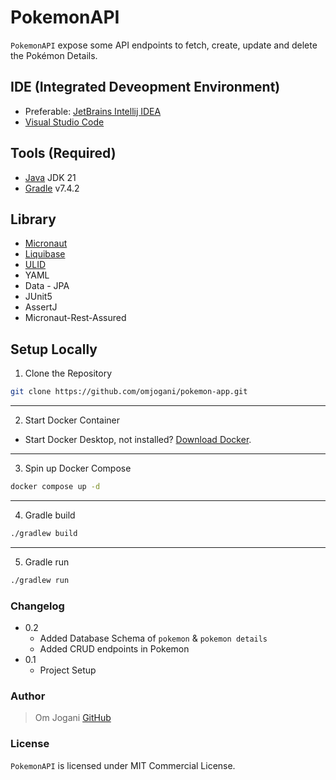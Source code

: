 # PokemonAPI

`PokemonAPI` expose some API endpoints to fetch, create, update and delete the Pokémon Details.

## IDE (Integrated Deveopment Environment)
- Preferable: [JetBrains Intellij IDEA](/docs/tools/ide.md)
- [Visual Studio Code](https://code.visualstudio.com/download)

## Tools (Required)
- [Java](/docs/tools/java.md)  JDK 21
- [Gradle](/docs/tools/gradle.md) v7.4.2

## Library
- [Micronaut](/docs/libs/micronaut.md)
- [Liquibase](/docs/libs/liquibase.md)
- [ULID](/docs/libs/ulid.md)
- YAML
- Data - JPA
- JUnit5
- AssertJ
- Micronaut-Rest-Assured

## Setup Locally
1. Clone the Repository
```bash
git clone https://github.com/omjogani/pokemon-app.git
```

---

2. Start Docker Container
- Start Docker Desktop, not installed? [Download Docker](https://www.docker.com/products/docker-desktop/).

---

3. Spin up Docker Compose
```bash
docker compose up -d
```

---

4. Gradle build
```bash
./gradlew build
```

---

5. Gradle run
```bash
./gradlew run
```

### Changelog
- 0.2
  - Added Database Schema of `pokemon` & `pokemon details`
  - Added CRUD endpoints in Pokemon
- 0.1
  - Project Setup

### Author
> Om Jogani [GitHub](https://github.com/omjogani)

### License
`PokemonAPI` is licensed under MIT Commercial License.